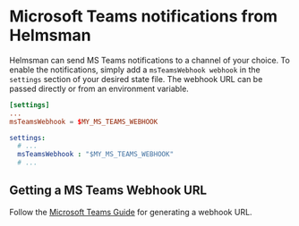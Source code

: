 # Microsoft Teams notifications from Helmsman

Helmsman can send MS Teams notifications to a channel of your choice. To enable the notifications, simply add a `msTeamsWebhook webhook` in the `settings` section of your desired state file. The webhook URL can be passed directly or from an environment variable.

```toml
[settings]
...
msTeamsWebhook = $MY_MS_TEAMS_WEBHOOK
```

```yaml
settings:
  # ...
  msTeamsWebhook : "$MY_MS_TEAMS_WEBHOOK"
  # ...
```

## Getting a MS Teams Webhook URL

Follow the [Microsoft Teams Guide](https://docs.microsoft.com/en-us/microsoftteams/platform/webhooks-and-connectors/how-to/add-incoming-webhook) for generating a webhook URL.
